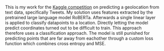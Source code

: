This is my work for the [Kaggle competition](https://www.kaggle.com/competitions/text-based-geolocation/overview)
on predicting a geolocation from text data, specifically Tweets.
My solution uses features extracted by the pretrained large language model RoBERTa.
Afterwards a single linear layer is applied to classify datapoints to a location.
Directly letting the model predict coordinates turned out to be difficult to train.
This approach therefore uses a classification approach.
The model is still punished for predicting points that are far away from eachother
through a custom loss function which combines cross entropy and MSE.